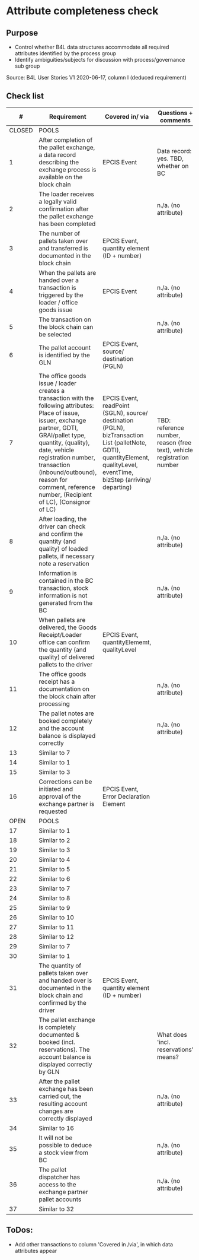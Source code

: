 # Attribute completeness check

## Purpose
* Control whether B4L data structures accommodate all required attributes identified by the process group
* Identify ambiguities/subjects for discussion with process/governance sub group

Source: B4L User Stories V1 2020-06-17, column I (deduced requirement)

## Check list

| # | Requirement | Covered in/ via | Questions + comments | CHECK |
| --- | --- | --- | --- | --- |
| CLOSED | POOLS |
| 1 | After completion of the pallet exchange, a data record describing the exchange process is available on the block chain | EPCIS Event | Data record: yes. TBD, whether on BC | `DONE` |
| 2 | The loader receives a legally valid confirmation after the pallet exchange has been completed  |   | n./a. (no attribute)  | `DONE` |
| 3 | The number of pallets taken over and transferred is documented in the block chain  |  EPCIS Event, quantity element (ID + number) |   | `DONE` |
| 4 | When the pallets are handed over a transaction is triggered by the loader / office goods issue  | EPCIS Event  | n./a. (no attribute)  | `DONE` |
| 5 | The transaction on the block chain can be selected  |   | n./a. (no attribute)  | `DONE` |
| 6 | The pallet account is identified by the GLN  | EPCIS Event, source/ destination (PGLN)  |   | `DONE` |
| 7 | The office goods issue / loader creates a transaction with the following attributes: Place of issue, issuer, exchange partner, GDTI, GRAI/pallet type, quantity, (quality), date, vehicle registration number, transaction (inbound/outbound), reason for comment, reference number,  (Recipient of LC), (Consignor of LC)  | EPCIS Event, readPoint (SGLN), source/ destination (PGLN), bizTransaction List (palletNote, GDTI), quantityElement, qualityLevel, eventTime, bizStep (arriving/ departing)  | TBD: reference number, reason (free text), vehicle registration number  | `OPEN`  |
| 8 | After loading, the driver can check and confirm the quantity (and quality) of loaded pallets, if necessary note a reservation   |   |  n./a. (no attribute) | `DONE` |
| 9 | Information is contained in the BC transaction, stock information is not generated from the BC  |   | n./a. (no attribute)  | `DONE` |
| 10 | When pallets are delivered, the Goods Receipt/Loader office can confirm the quantity (and quality) of delivered pallets to the driver  | EPCIS Event, quantityElememt, qualityLevel  |   | `DONE` |
| 11 | The office goods receipt has a documentation on the block chain after processing |   |   n./a. (no attribute) | `DONE` |
| 12 | The pallet notes are booked completely and the account balance is displayed correctly  |   |  n./a. (no attribute) | `DONE` |
| 13 | Similar to 7  |   |   | `OPEN` |
| 14 | Similar to 1  |   |   | `DONE` |
| 15 | Similar to 3  |   |   | `DONE` |
| 16 | Corrections can be initiated and approval of the exchange partner is requested  |  EPCIS Event, Error Declaration Element |   | `DONE` |
| OPEN | POOLS |
| 17 | Similar to 1  |   |   | `DONE` |
| 18 | Similar to 2  |   |   | `DONE` |
| 19 | Similar to 3  |   |   | `DONE` |
| 20 | Similar to 4  |   |   | `DONE` |
| 21 | Similar to 5  |   |   | `DONE` |
| 22 | Similar to 6  |   |   | `DONE` |
| 23 | Similar to 7  |   |   | `OPEN` |
| 24 | Similar to 8  |   |   | `DONE` |
| 25 | Similar to 9  |   |   | `DONE` |
| 26 | Similar to 10  |   |   | `DONE` |
| 27 | Similar to 11  |   |   | `DONE` |
| 28 | Similar to 12  |   |   | `DONE` |
| 29 | Similar to 7  |   |   | `OPEN` |
| 30 | Similar to 1  |   |   | `DONE` |
| 31 | The quantity of pallets taken over and handed over is documented in the block chain and confirmed by the driver  | EPCIS Event, quantity element (ID + number)  |   | `DONE` |
| 32 | The pallet exchange is completely documented & booked (incl. reservations). The account balance is displayed correctly by GLN |   | What does 'incl. reservations' means? | `OPEN` |
| 33 | After the pallet exchange has been carried out, the resulting account changes are correctly displayed  |   | n./a. (no attribute) | `DONE` |
| 34 | Similar to 16  |   |   |   |
| 35 | It will not be possible to deduce a stock view from BC  |   | n./a. (no attribute)  | `DONE` |
| 36 | The pallet dispatcher has access to the exchange partner pallet accounts  |   | n./a. (no attribute) | `DONE` |
| 37 | Similar to 32  |   |   | `OPEN` |


## ToDos:
* Add other transactions to column 'Covered in /via', in which data attributes appear 